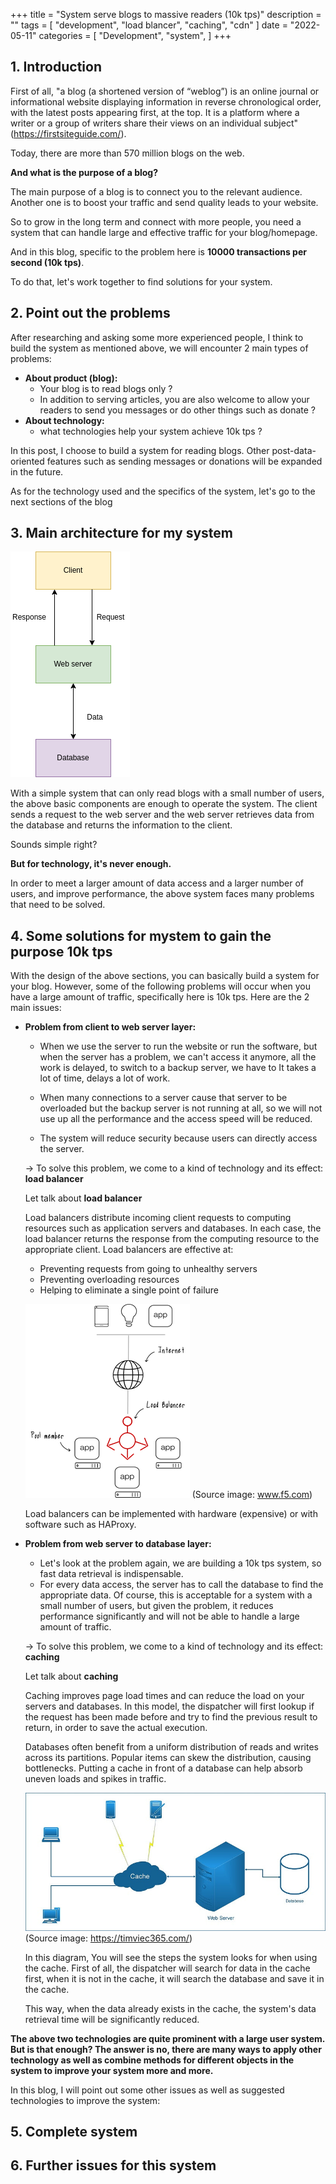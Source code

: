 +++
title = "System serve blogs to massive readers (10k tps)"
description = ""
tags = [
    "development",
    "load blancer",
    "caching",
    "cdn"
]
date = "2022-05-11"
categories = [
    "Development",
    "system",
]
+++

## 1. Introduction

First of all, "a blog (a shortened version of “weblog”) is an online journal or informational website displaying information in reverse chronological order, with the latest posts appearing first, at the top. It is a platform where a writer or a group of writers share their views on an individual subject" (https://firstsiteguide.com/).

Today, there are more than 570 million blogs on the web.

**And what is the purpose of a blog?**

The main purpose of a blog is to connect you to the relevant audience. Another one is to boost your traffic and send quality leads to your website.

So to grow in the long term and connect with more people, you need a system that can handle large and effective traffic for your blog/homepage. 

And in this blog, specific to the problem here is **10000 transactions per second (10k tps)**. 

To do that, let's work together to find solutions for your system.

## 2. Point out the problems

After researching and asking some more experienced people, I think to build the system as mentioned above, we will encounter 2 main types of problems:
- **About product (blog):**
  - Your blog is to read blogs only ?
  - In addition to serving articles, you are also welcome to allow your readers to send you messages or do other things such as donate ?
- **About technology:**
  - what technologies help your system achieve 10k tps ?

In this post, I choose to build a system for reading blogs. Other post-data-oriented features such as sending messages or donations will be expanded in the future. 

As for the technology used and the specifics of the system, let's go to the next sections of the blog


## 3. Main architecture for my system


![](/posts/basic.png)

With a simple system that can only read blogs with a small number of users, the above basic components are enough to operate the system.
The client sends a request to the web server and the web server retrieves data from the database and returns the information to the client.

Sounds simple right?

**But for technology, it's never enough.**

In order to meet a larger amount of data access and a larger number of users, and improve performance, the above system faces many problems that need to be solved.

## 4. Some solutions for mystem to gain the purpose 10k tps
With the design of the above sections, you can basically build a system for your blog. However, some of the following problems will occur when you have a large amount of traffic, specifically here is 10k tps. Here are the 2 main issues:
- **Problem from client to web server layer:**
  - When we use the server to run the website or run the software, but when the server has a problem, we can't access it anymore, all the work is delayed, to switch to a backup server, we have to It takes a lot of time, delays a lot of work.

  - When many connections to a server cause that server to be overloaded but the backup server is not running at all, so we will not use up all the performance and the access speed will be reduced.

  - The system will reduce security because users can directly access the server.

  -> To solve this problem, we come to a kind of technology and its effect: **load balancer**

  Let talk about **load balancer**

  Load balancers distribute incoming client requests to computing resources such as application servers and databases. In each case, the load balancer returns the response from the computing resource to the appropriate client. Load balancers are effective at:
  - Preventing requests from going to unhealthy servers
  - Preventing overloading resources
  - Helping to eliminate a single point of failure
  
  ![](/posts/load-balancing.png)
  (Source image: www.f5.com) 

  Load balancers can be implemented with hardware (expensive) or with software such as HAProxy.
- **Problem from web server to database layer:**
  - Let's look at the problem again, we are building a 10k tps system, so fast data retrieval is indispensable.
  - For every data access, the server has to call the database to find the appropriate data. Of course, this is acceptable for a system with a small number of users, but given the problem, it reduces performance significantly and will not be able to handle a large amount of traffic.
  
  -> To solve this problem, we come to a kind of technology and its effect: **caching**

  Let talk about **caching**

  Caching improves page load times and can reduce the load on your servers and databases. In this model, the dispatcher will first lookup if the request has been made before and try to find the previous result to return, in order to save the actual execution.

  Databases often benefit from a uniform distribution of reads and writes across its partitions. Popular items can skew the distribution, causing bottlenecks. Putting a cache in front of a database can help absorb uneven loads and spikes in traffic.

  ![](/posts/cache.jpg)
    (Source image: https://timviec365.com/)

  In this diagram, You will see the steps the system looks for when using the cache. First of all, the dispatcher will search for data in the cache first, when it is not in the cache, it will search the database and save it in the cache.

  This way, when the data already exists in the cache, the system's data retrieval time will be significantly reduced.

**The above two technologies are quite prominent with a large user system. But is that enough? The answer is no, there are many ways to apply other technology as well as combine methods for different objects in the system to improve your system more and more.**

In this blog, I will point out some other issues as well as suggested technologies to improve the system:



## 5. Complete system

## 6. Further issues for this system


